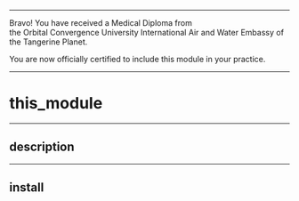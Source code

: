 




******

Bravo!  You have received a Medical Diploma from   
the Orbital Convergence University International Air and Water Embassy of the Tangerine Planet.  

You are now officially certified to include this module in your practice.

******


# this_module

---

## description
		
---		
		
## install
